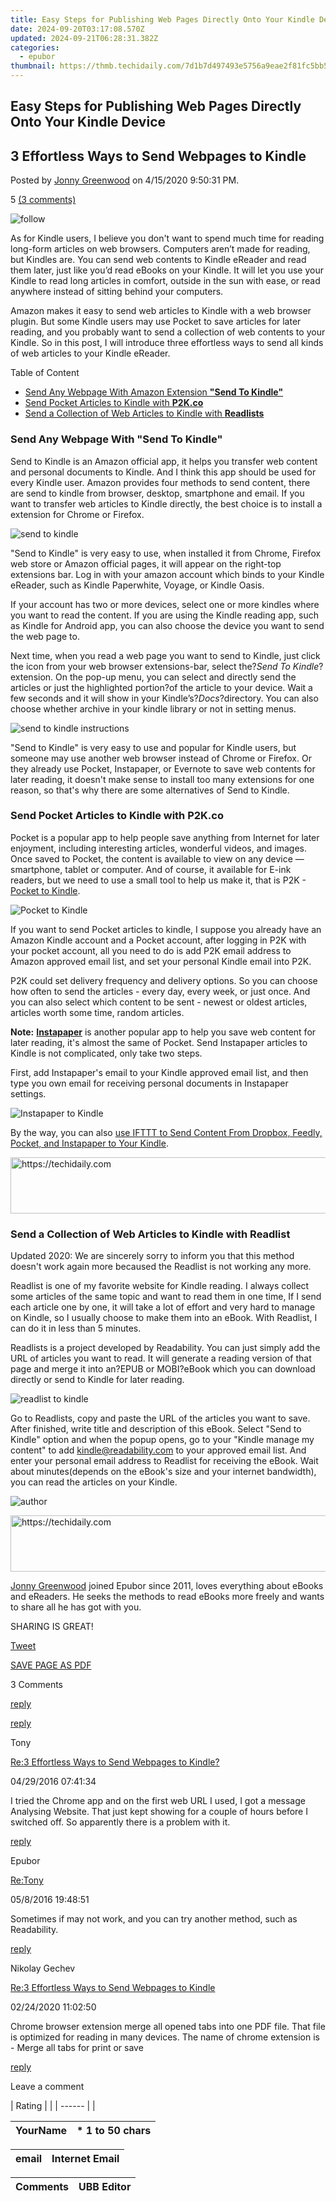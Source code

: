 ```yaml
---
title: Easy Steps for Publishing Web Pages Directly Onto Your Kindle Device
date: 2024-09-20T03:17:08.570Z
updated: 2024-09-21T06:28:31.382Z
categories:
  - epubor
thumbnail: https://thmb.techidaily.com/7d1b7d497493e5756a9eae2f81fc5bb531d48fafeba479fd9a0bba8059bd4edc.jpg
---
```


## Easy Steps for Publishing Web Pages Directly Onto Your Kindle Device

## 3 Effortless Ways to Send Webpages to Kindle

Posted by [Jonny Greenwood](https://plus.google.com/u/0/+JonnyGreenwood999) on 4/15/2020 9:50:31 PM.

5 [(3 comments)](http://www.epubor.com/#comment-area) 

![follow](http://www.epubor.com/images/follow.png)

As for Kindle users, I believe you don't want to spend much time for reading long-form articles on web browsers. Computers aren’t made for reading, but Kindles are. You can send web contents to Kindle eReader and read them later, just like you’d read eBooks on your Kindle. It will let you use your Kindle to read long articles in comfort, outside in the sun with ease, or read anywhere instead of sitting behind your computers.

Amazon makes it easy to send web articles to Kindle with a web browser plugin. But some Kindle users may use Pocket to save articles for later reading, and you probably want to send a collection of web contents to your Kindle. So in this post, I will introduce three effortless ways to send all kinds of web articles to your Kindle eReader. 

Table of Content

* [Send Any Webpage With Amazon Extension **"Send To Kindle"**](https://tools.techidaily.com/epubor/products/)
* [Send Pocket Articles to Kindle with **P2K.co**](https://tools.techidaily.com/epubor/products/)
* [Send a Collection of Web Articles to Kindle with **Readlists**](https://tools.techidaily.com/epubor/products/)

### Send Any Webpage With "Send To Kindle"

Send to Kindle is an Amazon official app, it helps you transfer web content and personal documents to Kindle. And I think this app should be used for every Kindle user. Amazon provides four methods to send content, there are send to kindle from browser, desktop, smartphone and email. If you want to transfer web articles to Kindle directly, the best choice is to install a extension for Chrome or Firefox. 

![send to kindle](http://www.epubor.com/images/uppic/send-to-kindle.jpg)

"Send to Kindle" is very easy to use, when installed it from Chrome, Firefox web store or Amazon official pages, it will appear on the right-top extensions bar. Log in with your amazon account which binds to your Kindle eReader, such as Kindle Paperwhite, Voyage, or Kindle Oasis.

If your account has two or more devices, select one or more kindles where you want to read the content. If you are using the Kindle reading app, such as Kindle for Android app, you can also choose the device you want to send the web page to.

Next time, when you read a web page you want to send to Kindle, just click the icon from your web browser extensions-bar, select the?_Send To Kindle_?extension. On the pop-up menu, you can select and directly send the articles or just the highlighted portion?of the article to your device. Wait a few seconds and it will show in your Kindle’s?_Docs_?directory. You can also choose whether archive in your kindle library or not in setting menus.

![send to kindle instructions](http://www.epubor.com/images/uppic/send-to-kindle-instruction.jpg)

"Send to Kindle" is very easy to use and popular for Kindle users, but someone may use another web browser instead of Chrome or Firefox. Or they already use Pocket, Instapaper, or Evernote to save web contents for later reading, it doesn't make sense to install too many extensions for one reason, so that's why there are some alternatives of Send to Kindle.

### Send Pocket Articles to Kindle with P2K.co

Pocket is a popular app to help people save anything from Internet for later enjoyment, including interesting articles, wonderful videos, and images. Once saved to Pocket, the content is available to view on any device — smartphone, tablet or computer. And of course, it available for E-ink readers, but we need to use a small tool to help us make it, that is P2K - [Pocket to Kindle](https://p2k.co/). 

![Pocket to Kindle](http://www.epubor.com/images/uppic/pocket-to-kindle.jpg)

If you want to send Pocket articles to kindle, I suppose you already have an Amazon Kindle account and a Pocket account, after logging in P2K with your pocket account, all you need to do is add P2K email address to Amazon approved email list, and set your personal Kindle email into P2K.

P2K could set delivery frequency and delivery options. So you can choose how often to send the articles - every day, every week, or just once. And you can also select which content to be sent - newest or oldest articles, articles worth some time, random articles.

**Note:** [**Instapaper**](https://www.instapaper.com/user) is another popular app to help you save web content for later reading, it's almost the same of Pocket. Send Instapaper articles to Kindle is not complicated, only take two steps.

 First, add Instapaper's email to your Kindle approved email list, and then type you own email for receiving personal documents in Instapaper settings.

![Instapaper to Kindle](http://www.epubor.com/images/uppic/instapaper-to-kindle.jpg)

By the way, you can also [use IFTTT to Send Content From Dropbox, Feedly, Pocket, and Instapaper to Your Kindle](https://ifttt.com/recipes).

<!-- affiliate ads begin -->
<a href="https://ephamedtechinc.pxf.io/c/5597632/2137210/26400" target="_top" id="2137210">
  <img src="//a.impactradius-go.com/display-ad/26400-2137210" border="0" alt="https://techidaily.com" width="728" height="90"/>
</a>
<img height="0" width="0" src="https://ephamedtechinc.pxf.io/i/5597632/2137210/26400" style="position:absolute;visibility:hidden;" border="0" />
<!-- affiliate ads end -->

### Send a Collection of Web Articles to Kindle with Readlist

Updated 2020: We are sincerely sorry to inform you that this method doesn't work again more becaused the Readlist is not working any more.

Readlist is one of my favorite website for Kindle reading. I always collect some articles of the same topic and want to read them in one time, If I send each article one by one, it will take a lot of effort and very hard to manage on Kindle, so I usually choose to make them into an eBook. With Readlist, I can do it in less than 5 minutes. 

Readlists is a project developed by Readability. You can just simply add the URL of articles you want to read. It will generate a reading version of that page and merge it into an?EPUB or MOBI?eBook which you can download directly or send to Kindle for later reading. 

![readlist to kindle](http://www.epubor.com/images/uppic/readlist-to-kindle.jpg)

Go to Readlists, copy and paste the URL of the articles you want to save. After finished, write title and description of this eBook. Select "Send to Kindle" option and when the popup opens, go to your "Kindle manage my content" to add kindle@readability.com to your approved email list. And enter your personal email address to Readlist for receiving the eBook. Wait about minutes(depends on the eBook's size and your internet bandwidth), you can read the articles on your Kindle.

![author](http://www.epubor.com/images/uppic/jonny.png)

<!-- affiliate ads begin -->
<a href="https://appsumo.8odi.net/c/5597632/2144277/7443" target="_top" id="2144277">
  <img src="//a.impactradius-go.com/display-ad/7443-2144277" border="0" alt="https://techidaily.com" width="600" height="90"/>
</a>
<img height="0" width="0" src="https://appsumo.8odi.net/i/5597632/2144277/7443" style="position:absolute;visibility:hidden;" border="0" />
<!-- affiliate ads end -->

[Jonny Greenwood](https://plus.google.com/u/0/+JonnyGreenwood999) joined Epubor since 2011, loves everything about eBooks and eReaders. He seeks the methods to read eBooks more freely and wants to share all he has got with you.

SHARING IS GREAT!

[Tweet](https://twitter.com/share) 

[SAVE PAGE AS PDF](https://tools.techidaily.com/epubor/products/) 

3 Comments

[reply](https://tools.techidaily.com/epubor/products/) 

[reply](https://tools.techidaily.com/epubor/products/) 

Tony

[Re:3 Effortless Ways to Send Webpages to Kindle?](https://tools.techidaily.com/epubor/products/)

04/29/2016 07:41:34

I tried the Chrome app and on the first web URL I used, I got a message Analysing Website. That just kept showing for a couple of hours before I switched off. So apparently there is a problem with it.

[reply](https://tools.techidaily.com/epubor/products/) 

Epubor

[Re:Tony](https://tools.techidaily.com/epubor/products/)

05/8/2016 19:48:51

Sometimes if may not work, and you can try another method, such as Readability.

[reply](https://tools.techidaily.com/epubor/products/) 

Nikolay Gechev

[Re:3 Effortless Ways to Send Webpages to Kindle](https://tools.techidaily.com/epubor/products/)

02/24/2020 11:02:50

Chrome browser extension merge all opened tabs into one PDF file. That file is optimized for reading in many devices. The name of chrome extension is - Merge all tabs for print or save

[reply](https://tools.techidaily.com/epubor/products/) 

Leave a comment

| Rating |  |
| ------ |  |

| YourName | \*  1 to 50 chars |
| -------- | ----------------- |

| email | Internet Email |
| ----- | -------------- |

| Comments | UBB Editor |
| -------- | ---------- |

<ins class="adsbygoogle"
     style="display:block"
     data-ad-format="autorelaxed"
     data-ad-client="ca-pub-7571918770474297"
     data-ad-slot="1223367746"></ins>

<ins class="adsbygoogle"
     style="display:block"
     data-ad-client="ca-pub-7571918770474297"
     data-ad-slot="8358498916"
     data-ad-format="auto"
     data-full-width-responsive="true"></ins>



